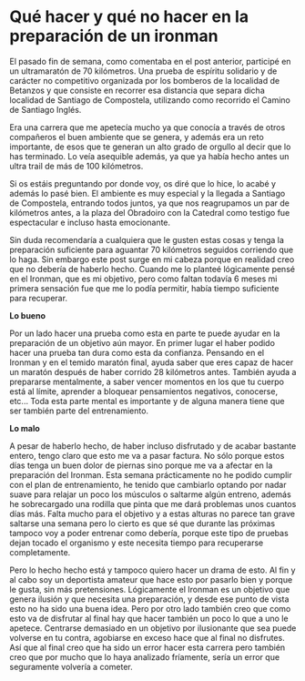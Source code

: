 # Qué hacer y qué no hacer en la preparación de un ironman

El pasado fin de semana, como comentaba en el post anterior, participé en un ultramaratón de 70 kilómetros. Una prueba de espíritu solidario y de carácter no competitivo organizada por los bomberos de la localidad de Betanzos y que consiste en recorrer esa distancia que separa dicha localidad de Santiago de Compostela, utilizando como recorrido el Camino de Santiago Inglés.

Era una carrera que me apetecía mucho ya que conocía a través de otros compañeros el buen ambiente que se genera, y además era un reto importante, de esos que te generan un alto grado de orgullo al decir que lo has terminado. Lo veía asequible además, ya que ya había hecho antes un ultra trail de más de 100 kilómetros.

Si os estáis preguntando por donde voy, os diré que lo hice, lo acabé y además lo pasé bien. El ambiente es muy especial y la llegada a Santiago de Compostela, entrando todos juntos, ya que nos reagrupamos un par de kilómetros antes, a la plaza del Obradoiro con la Catedral como testigo fue espectacular e incluso hasta emocionante.

Sin duda recomendaría a cualquiera que le gusten estas cosas y tenga la preparación suficiente para aguantar 70 kilómetros seguidos corriendo que lo haga. Sin embargo este post surge en mi cabeza porque en realidad creo que no debería de haberlo hecho. Cuando me lo planteé lógicamente pensé en el Ironman, que es mi objetivo, pero como faltan todavía 6 meses mi primera sensación fue que me lo podía permitir, había tiempo suficiente para recuperar.

**Lo bueno**

Por un lado hacer una prueba como esta en parte te puede ayudar en la preparación de un objetivo aún mayor. En primer lugar el haber podido hacer una prueba tan dura como esta da confianza. Pensando en el Ironman y en el temido maratón final, ayuda saber que eres capaz de hacer un maratón después de haber corrido 28 kilómetros antes. También ayuda a prepararse mentalmente, a saber vencer momentos en los que tu cuerpo está al límite, aprender a bloquear pensamientos negativos, conocerse, etc... Toda esta parte mental es importante y de alguna manera tiene que ser también parte del entrenamiento.

**Lo malo**

A pesar de haberlo hecho, de haber incluso disfrutado y de acabar bastante entero, tengo claro que esto me va a pasar factura. No sólo porque estos días tenga un buen dolor de piernas sino porque me va a afectar en la preparación del Ironman. Esta semana prácticamente no he podido cumplir con el plan de entrenamiento, he tenido que cambiarlo optando por nadar suave para relajar un poco los músculos o saltarme algún entreno, además he sobrecargado una rodilla que pinta que me dará problemas unos cuantos días más. Falta mucho para el objetivo y a estas alturas no parece tan grave saltarse una semana pero lo cierto es que sé que durante las próximas tampoco voy a poder entrenar como debería, porque este tipo de pruebas dejan tocado el organismo y este necesita tiempo para recuperarse completamente. 

Pero lo hecho hecho está y tampoco quiero hacer un drama de esto. Al fin y al cabo soy un deportista amateur que hace esto por pasarlo bien y porque le gusta, sin más pretensiones. Lógicamente el Ironman es un objetivo que genera ilusión y que necesita una preparación, y desde ese punto de vista esto no ha sido una buena idea. Pero por otro lado también creo que como esto va de disfrutar al final hay que hacer también un poco lo que a uno le apetece. Centrarse demasiado en un objetivo por ilusionante que sea puede volverse en tu contra, agobiarse en exceso hace que al final no disfrutes. Así que al final creo que ha sido un error hacer esta carrera pero también creo que por mucho que lo haya analizado fríamente, sería un error que seguramente volvería a cometer.


